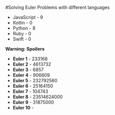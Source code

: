 #Solving Euler Problems with different languages

* JavaScript - 9
* Kotlin     - 0
* Python     - 8
* Ruby       - 0
* Swift      - 0

**Warning: Spoilers**  
* **Euler 1**  - 233168  
* **Euler 2**  - 4613732  
* **Euler 3**  - 6857  
* **Euler 4**  - 906609  
* **Euler 5**  - 232792560  
* **Euler 6**  - 25164150  
* **Euler 7**  - 104743  
* **Euler 8**  - 23514624000  
* **Euler 9**  - 31875000   
* **Euler 10** -  
